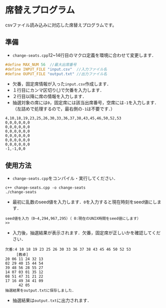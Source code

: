 # 席替えプログラム

csvファイル読み込みに対応した席替えプログラムです。

## 準備
- `change-seats.cpp`12~14行目のマクロ定義を環境に合わせて変更します．
```cpp
#define MAX_NUM 56	//最大出席番号
#define INPUT_FILE "input.csv"	//入力ファイル名
#define OUPUT_FILE "output.txt"	//出力ファイル名
```
- 欠番，固定席情報が入った`input.csv`作成します．
- １行目にカンマ区切り(,)で欠番を入力します．
- ２行目以降に席の情報を入力します．
- 抽選対象の席には`0`，固定席には該当出席番号，空席には`-1`を入力します．（左詰めで処理するので，最右側の`-1`は不要です．）
```
4,10,18,19,23,25,26,30,33,36,37,38,43,45,46,50,52,53
0,0,0,0,0,0
0,0,0,0,0,0
0,0,0,0,0,0
0,0,0,0,0,0
0,0,0,0,0,0
0,0,0,0,0,0
-1,-1,0,0
```

## 使用方法
- `change-seats.cpp`をコンパイル・実行してください．
```
c++ change-seats.cpp -o change-seats
./change-seats
```
- 最初に乱数のseed値を入力します．`0`を入力すると現在時刻をseed値にします．
```
seed値を入力（0~4,294,967,295）（ 0:現在のUNIX時間をseed値にします）
>>
```

- 入力後，抽選結果が表示されます．欠番，固定席が正しいかを確認してください．
``` 
欠番:4 10 18 19 23 25 26 30 33 36 37 38 43 45 46 50 52 53
     [教卓]
20 06 11 24 32 13 
02 29 40 15 44 54 
39 48 56 28 55 27 
14 07 03 01 35 12 
08 51 47 31 21 22 
17 16 49 34 41 09 
      42 05                  
抽選結果をoutput.txtに保存しました．
```
- 抽選結果は`output.txt`に出力されます．